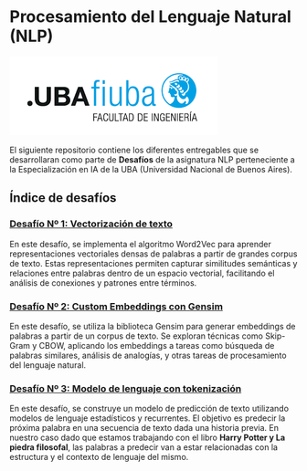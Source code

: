 # Procesamiento del Lenguaje Natural (NLP)

![alt text](image.png)

El siguiente repositorio contiene los diferentes entregables que se desarrollaran como parte de **Desafíos** de la asignatura NLP perteneciente a la Especialización en IA de la UBA (Universidad Nacional de Buenos Aires).

## Índice de desafíos

### [Desafío Nº 1: Vectorización de texto](DESAFIO_1/Desafio_1.ipynb)
En este desafío, se implementa el algoritmo Word2Vec para aprender representaciones vectoriales densas de palabras a partir de grandes corpus de texto. Estas representaciones permiten capturar similitudes semánticas y relaciones entre palabras dentro de un espacio vectorial, facilitando el análisis de conexiones y patrones entre términos.

### [Desafío Nº 2: Custom Embeddings con Gensim](DESAFIO_2/Desafio_2.ipynb)
En este desafío, se utiliza la biblioteca Gensim para generar embeddings de palabras a partir de un corpus de texto. Se exploran técnicas como Skip-Gram y CBOW, aplicando los embeddings a tareas como búsqueda de palabras similares, análisis de analogías, y otras tareas de procesamiento del lenguaje natural.

### [Desafío Nº 3: Modelo de lenguaje con tokenización](DESAFIO_3/)
En este desafío, se construye un modelo de predicción de texto utilizando modelos de lenguaje estadísticos y recurrentes. El objetivo es predecir la próxima palabra en una secuencia de texto dada una historia previa. En nuestro caso dado que estamos trabajando con el libro **Harry Potter y La piedra filosofal**, las palabras a predecir van a estar relacionadas con la estructura y el contexto de lenguaje del mismo.
